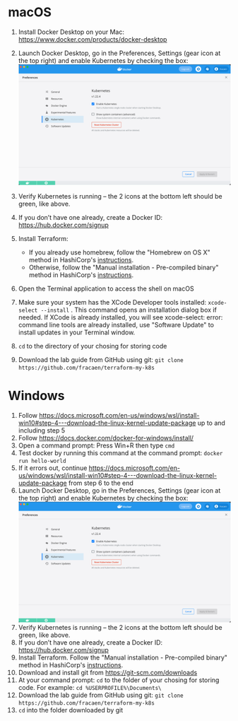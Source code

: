 # macOS

1. Install Docker Desktop on your Mac: https://www.docker.com/products/docker-desktop
1. Launch Docker Desktop, go in the Preferences, Settings (gear icon at the top right) and enable Kubernetes by checking the box: 
![screenshot](DockerDesktopKubernetes.png?raw=true)
1. Verify Kubernetes is running – the 2 icons at the bottom left should be green, like above.
1. If you don’t have one already, create a Docker ID: https://hub.docker.com/signup
1. Install Terraform:
    * If you already use homebrew, follow the "Homebrew on OS X" method in HashiCorp's [instructions](https://learn.hashicorp.com/tutorials/terraform/install-cli).
    * Otherwise, follow the "Manual installation - Pre-compiled binary" method in HashiCorp's [instructions](https://learn.hashicorp.com/tutorials/terraform/install-cli).
1. Open the Terminal application to access the shell on macOS
1. Make sure your system has the XCode Developer tools installed: `xcode-select --install` . This command opens an installation dialog box if needed. If XCode is already installed, you will see xcode-select: error: command line tools are already installed, use "Software Update" to install updates in your Terminal window. 

1. `cd` to the directory of your chosing for storing code
1. Download the lab guide from GitHub using git: `git clone https://github.com/fracaen/terraform-my-k8s`

# Windows

1. Follow https://docs.microsoft.com/en-us/windows/wsl/install-win10#step-4---download-the-linux-kernel-update-package up to and including step 5
1. Follow https://docs.docker.com/docker-for-windows/install/
1. Open a command prompt: Press Win+R then type `cmd`
1. Test docker by running this command at the command prompt: `docker run hello-world`
1. If it errors out, continue https://docs.microsoft.com/en-us/windows/wsl/install-win10#step-4---download-the-linux-kernel-update-package from step 6 to the end
1. Launch Docker Desktop, go in the Preferences, Settings (gear icon at the top right) and enable Kubernetes by checking the box: 
![screenshot](DockerDesktopKubernetes.png?raw=true)
1. Verify Kubernetes is running – the 2 icons at the bottom left should be green, like above.
1. If you don’t have one already, create a Docker ID: https://hub.docker.com/signup
1. Install Terraform. Follow the "Manual installation - Pre-compiled binary" method in HashiCorp's [instructions](https://learn.hashicorp.com/tutorials/terraform/install-cli).
1. Download and install git from https://git-scm.com/downloads
1. At your command prompt: `cd` to the folder of your chosing for storing code. For example: `cd %USERPROFILE%\Documents\`
1. Download the lab guide from GitHub using git: `git clone https://github.com/fracaen/terraform-my-k8s`
1. `cd` into the folder downloaded by git



